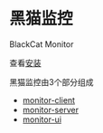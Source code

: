 # 黑猫监控

BlackCat Monitor

查看[安装](/install)


黑猫监控由3个部分组成

* [monitor-client](https://github.com/orvice/monitor-client)
* [monitor-server](https://github.com/orvice/monitor-server)
* [monitor-ui](https://github.com/orvice/monitor-ui)




